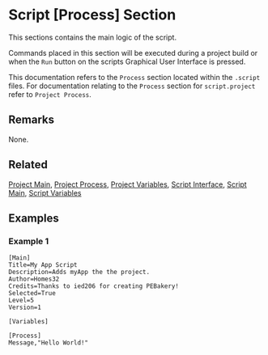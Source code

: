 # Script [Process] Section

This sections contains the main logic of the script.

Commands placed in this section will be executed during a project build or when the `Run` button on the scripts Graphical User Interface is pressed.

This documentation refers to the `Process` section located within the `.script` files. For documentation relating to the `Process` section for `script.project` refer to `Project Process`.

## Remarks

None.

## Related

[Project Main](./ProjectMain.md), [Project Process](./ProjectProcess.md), [Project Variables](./ProjectVariables.md), [Script Interface](./ScriptInterface.md), [Script Main](./ScriptMain.md), [Script Variables](./ScriptVariables.md)

## Examples

### Example 1

```pebakery
[Main]
Title=My App Script
Description=Adds myApp the the project.
Author=Homes32
Credits=Thanks to ied206 for creating PEBakery!
Selected=True
Level=5
Version=1

[Variables]

[Process]
Message,"Hello World!"
```